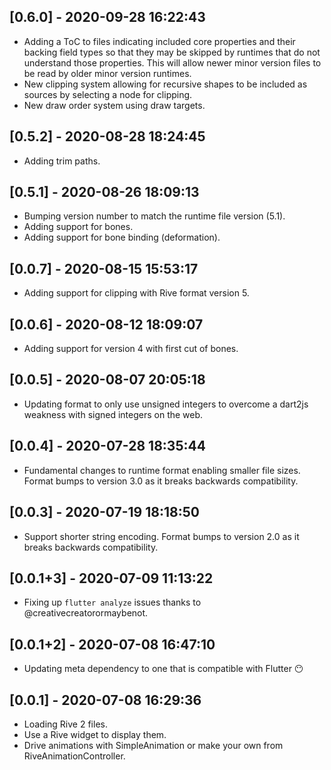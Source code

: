 ## [0.6.0] - 2020-09-28 16:22:43

- Adding a ToC to files indicating included core properties and their backing field types so that they may be skipped by runtimes that do not understand those properties. This will allow newer minor version files to be read by older minor version runtimes.
- New clipping system allowing for recursive shapes to be included as sources by selecting a node for clipping.
- New draw order system using draw targets.

## [0.5.2] - 2020-08-28 18:24:45

- Adding trim paths.

## [0.5.1] - 2020-08-26 18:09:13

- Bumping version number to match the runtime file version (5.1).
- Adding support for bones.
- Adding support for bone binding (deformation).

## [0.0.7] - 2020-08-15 15:53:17

- Adding support for clipping with Rive format version 5.

## [0.0.6] - 2020-08-12 18:09:07

- Adding support for version 4 with first cut of bones.

## [0.0.5] - 2020-08-07 20:05:18

- Updating format to only use unsigned integers to overcome a dart2js weakness with signed integers on the web.

## [0.0.4] - 2020-07-28 18:35:44

- Fundamental changes to runtime format enabling smaller file sizes. Format bumps to version 3.0 as it breaks backwards compatibility.

## [0.0.3] - 2020-07-19 18:18:50

- Support shorter string encoding. Format bumps to version 2.0 as it breaks backwards compatibility.

## [0.0.1+3] - 2020-07-09 11:13:22

- Fixing up ```flutter analyze``` issues thanks to @creativecreatorormaybenot.

## [0.0.1+2] - 2020-07-08 16:47:10

- Updating meta dependency to one that is compatible with Flutter 😶


## [0.0.1] - 2020-07-08 16:29:36

- Loading Rive 2 files.
- Use a Rive widget to display them.
- Drive animations with SimpleAnimation or make your own from RiveAnimationController.
